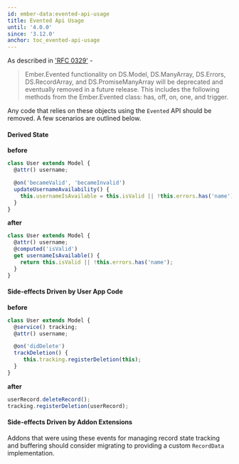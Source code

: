 ```yaml
---
id: ember-data:evented-api-usage
title: Evented Api Usage
until: '4.0.0'
since: '3.12.0'
anchor: toc_evented-api-usage
---
```

As described in ['RFC 0329'](https://github.com/emberjs/rfcs/pull/329) -
> Ember.Evented functionality on DS.Model, DS.ManyArray, DS.Errors, DS.RecordArray, and DS.PromiseManyArray will be deprecated and eventually removed in a future release. This includes the following methods from the Ember.Evented class: has, off, on, one, and trigger.

Any code that relies on these objects using the `Evented` API should be removed. A few scenarios are outlined below.

#### Derived State

**before**

```javascript
class User extends Model {
  @attr() username;

  @on('becameValid', 'becameInvalid')
  updateUsernameAvailability() {
    this.usernameIsAvailable = this.isValid || !this.errors.has('name');
  }
}
```

**after**

```javascript
class User extends Model {
  @attr() username;
  @computed('isValid')
  get usernameIsAvailable() {
    return this.isValid || !this.errors.has('name');
  }
}
```


#### Side-effects Driven by User App Code

**before**

```javascript
class User extends Model {
  @service() tracking;
  @attr() username;

  @on('didDelete')
  trackDeletion() {
     this.tracking.registerDeletion(this);
  }
}
```

**after**
```javascript
userRecord.deleteRecord();
tracking.registerDeletion(userRecord);
```

#### Side-effects Driven by Addon Extensions

Addons that were using these events for managing record state tracking and buffering should consider migrating to providing a custom `RecordData` implementation.
